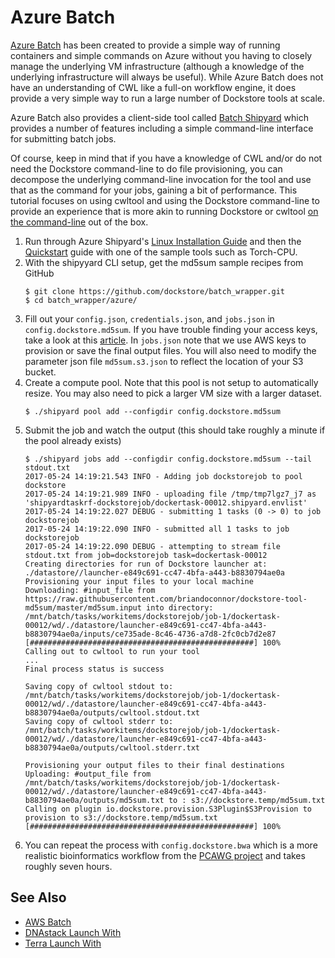 # Azure Batch

[Azure Batch](https://azure.microsoft.com/en-us/services/batch/) has been created to provide a simple way of running containers and simple commands on Azure without you having to closely manage the underlying VM infrastructure (although a knowledge of the underlying infrastructure will always be useful). While Azure Batch does not have an understanding of CWL like a full-on workflow engine, it does provide a very simple way to run a large number of Dockstore tools at scale.

Azure Batch also provides a client-side tool called [Batch Shipyard](https://github.com/Azure/batch-shipyard) which provides a number of features including a simple command-line interface for submitting batch jobs.

Of course, keep in mind that if you have a knowledge of CWL and/or do not need the Dockstore command-line to do file provisioning, you can decompose the underlying command-line invocation for the tool and use that as the command for your jobs, gaining a bit of performance. This tutorial focuses on using cwltool and using the Dockstore command-line to provide an experience that is more akin to running Dockstore or cwltool [on the command-line](../end-user-topics/launch.html#dockstore-cli) out of the box.

1. Run through Azure Shipyard's [Linux Installation Guide](https://github.com/Azure/batch-shipyard/blob/master/docs/01-batch-shipyard-installation.md#step-2a-linux-run-the-installsh-script) and then the [Quickstart](https://github.com/Azure/batch-shipyard/blob/master/docs/02-batch-shipyard-quickstart.md#batch-shipyard-quickstart) guide with one of the sample tools such as Torch-CPU.
1. With the shipyyard CLI setup, get the md5sum sample recipes from GitHub
    ```
    $ git clone https://github.com/dockstore/batch_wrapper.git
    $ cd batch_wrapper/azure/
    ```
1. Fill out your `config.json`, `credentials.json`, and `jobs.json` in `config.dockstore.md5sum`. If you have trouble finding your access keys, take a look at this [article](https://docs.microsoft.com/en-us/azure/batch/batch-account-create-portal#view-batch-account-properties). In `jobs.json` note that we use AWS keys to provision or save the final output files. You will also need to modify the parameter json file `md5sum.s3.json` to reflect the location of your S3 bucket.
1. Create a compute pool. Note that this pool is not setup to automatically resize. You may also need to pick a larger VM size with a larger dataset.
    ```
    $ ./shipyard pool add --configdir config.dockstore.md5sum
    ```
1. Submit the job and watch the output (this should take roughly a minute if the pool already exists)
    ```
    $ ./shipyard jobs add --configdir config.dockstore.md5sum --tail stdout.txt
    2017-05-24 14:19:21.543 INFO - Adding job dockstorejob to pool dockstore
    2017-05-24 14:19:21.989 INFO - uploading file /tmp/tmp7lgz7_j7 as 'shipyardtaskrf-dockstorejob/dockertask-00012.shipyard.envlist'
    2017-05-24 14:19:22.027 DEBUG - submitting 1 tasks (0 -> 0) to job dockstorejob
    2017-05-24 14:19:22.090 INFO - submitted all 1 tasks to job dockstorejob
    2017-05-24 14:19:22.090 DEBUG - attempting to stream file stdout.txt from job=dockstorejob task=dockertask-00012
    Creating directories for run of Dockstore launcher at: ./datastore//launcher-e849c691-cc47-4bfa-a443-b8830794ae0a
    Provisioning your input files to your local machine
    Downloading: #input_file from https://raw.githubusercontent.com/briandoconnor/dockstore-tool-md5sum/master/md5sum.input into directory: /mnt/batch/tasks/workitems/dockstorejob/job-1/dockertask-00012/wd/./datastore/launcher-e849c691-cc47-4bfa-a443-b8830794ae0a/inputs/ce735ade-8c46-4736-a7d8-2fc0cb7d2e87
    [##################################################] 100%
    Calling out to cwltool to run your tool
    ...
    Final process status is success

    Saving copy of cwltool stdout to: /mnt/batch/tasks/workitems/dockstorejob/job-1/dockertask-00012/wd/./datastore/launcher-e849c691-cc47-4bfa-a443-b8830794ae0a/outputs/cwltool.stdout.txt
    Saving copy of cwltool stderr to: /mnt/batch/tasks/workitems/dockstorejob/job-1/dockertask-00012/wd/./datastore/launcher-e849c691-cc47-4bfa-a443-b8830794ae0a/outputs/cwltool.stderr.txt

    Provisioning your output files to their final destinations
    Uploading: #output_file from /mnt/batch/tasks/workitems/dockstorejob/job-1/dockertask-00012/wd/./datastore/launcher-e849c691-cc47-4bfa-a443-b8830794ae0a/outputs/md5sum.txt to : s3://dockstore.temp/md5sum.txt
    Calling on plugin io.dockstore.provision.S3Plugin$S3Provision to provision to s3://dockstore.temp/md5sum.txt
    [##################################################] 100%
    ```
1. You can repeat the process with `config.dockstore.bwa` which is a more realistic bioinformatics workflow from the [PCAWG project](https://icgc.org/working-pancancer-data-aws) and takes roughly seven hours.

## See Also

* [AWS Batch](aws-batch/)
* [DNAstack Launch With](/end-user-topics/dnastack-launch-with/)
* [Terra Launch With](/end-user-topics/terra-launch-with/)
